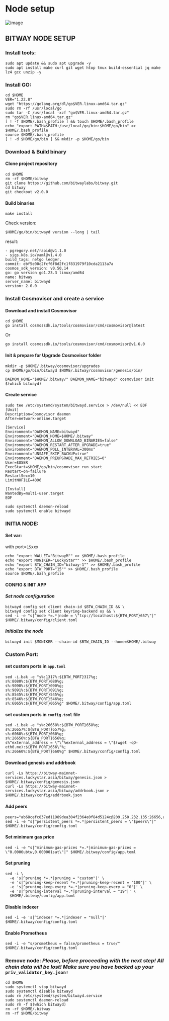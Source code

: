 # Node setup

![image](<../../../.gitbook/assets/Bitway -blackbackground@2x-1.png>)

## BITWAY NODE SETUP

### Install tools:

```
sudo apt update && sudo apt upgrade -y
sudo apt install make curl git wget htop tmux build-essential jq make lz4 gcc unzip -y
```

### Install GO:

```
cd $HOME
VER="1.22.8"
wget "https://golang.org/dl/go$VER.linux-amd64.tar.gz"
sudo rm -rf /usr/local/go
sudo tar -C /usr/local -xzf "go$VER.linux-amd64.tar.gz"
rm "go$VER.linux-amd64.tar.gz"
[ ! -f $HOME/.bash_profile ] && touch $HOME/.bash_profile
echo "export PATH=$PATH:/usr/local/go/bin:$HOME/go/bin" >> $HOME/.bash_profile
source $HOME/.bash_profile
[ ! -d $HOME/go/bin ] && mkdir -p $HOME/go/bin
```

### Download & Build binary

#### Clone project repository

```
cd $HOME
rm -rf $HOME/bitway
git clone https://github.com/bitwaylabs/bitway.git
cd bitway
git checkout v2.0.0
```

#### Build binaries

```
make install
```

Check version:

```
$HOME/go/bin/bitwayd version --long | tail
```

result:

```
- pgregory.net/rapid@v1.1.0
- sigs.k8s.io/yaml@v1.4.0
build_tags: netgo ledger,
commit: ebf5e00c2fcf6f8d2fc1f831979f10cda2113a7a
cosmos_sdk_version: v0.50.14
go: go version go1.23.3 linux/amd64
name: bitway
server_name: bitwayd
version: 2.0.0
```

### Install Cosmovisor and create a service

#### Download and install Cosmovisor

```
cd $HOME
go install cosmossdk.io/tools/cosmovisor/cmd/cosmovisor@latest
```

Or

```
go install cosmossdk.io/tools/cosmovisor/cmd/cosmovisor@v1.6.0
```

#### Init & prepare for Upgrade Cosmovisor folder

```
mkdir -p $HOME/.bitway/cosmovisor/upgrades
cp $HOME/go/bin/bitwayd $HOME/.bitway/cosmovisor/genesis/bin/
```

```
DAEMON_HOME="$HOME/.bitway/" DAEMON_NAME="bitwayd" cosmovisor init $(which bitwayd)
```

#### Create service

```
sudo tee /etc/systemd/system/bitwayd.service > /dev/null << EOF
[Unit]
Description=Cosmovisor daemon
After=network-online.target

[Service]
Environment="DAEMON_NAME=bitwayd"
Environment="DAEMON_HOME=$HOME/.bitway"
Environment="DAEMON_ALLOW_DOWNLOAD_BINARIES=false"
Environment="DAEMON_RESTART_AFTER_UPGRADE=true"
Environment="DAEMON_POLL_INTERVAL=300ms"
Environment="UNSAFE_SKIP_BACKUP=true"
Environment="DAEMON_PREUPGRADE_MAX_RETRIES=0"
User=$USER
ExecStart=$HOME/go/bin/cosmovisor run start
Restart=on-failure
RestartSec=10
LimitNOFILE=4096

[Install]
WantedBy=multi-user.target
EOF
```

```
sudo systemctl daemon-reload
sudo systemctl enable bitwayd
```

### INITIA NODE:

#### Set var:

with port=`15`xxx

```
echo "export WALLET="BitwayM"" >> $HOME/.bash_profile
echo "export MONIKER="LuckyStar"" >> $HOME/.bash_profile
echo "export BTW_CHAIN_ID="bitway-1"" >> $HOME/.bash_profile
echo "export BTW_PORT="15"" >> $HOME/.bash_profile
source $HOME/.bash_profile
```

#### CONFIG & INIT APP

#### _Set node configuration_

```
bitwayd config set client chain-id $BTW_CHAIN_ID && \
bitwayd config set client keyring-backend os && \
sed -i -e "s|^node *=.*|node = \"tcp://localhost:${BTW_PORT}657\"|" $HOME/.bitway/config/client.toml
```

#### _Initialize the node_

```
bitwayd init $MONIKER --chain-id $BTW_CHAIN_ID --home=$HOME/.bitway
```

### Custom Port:

#### set custom ports in `app.toml`

```
sed -i.bak -e "s%:1317%:${BTW_PORT}317%g;
s%:8080%:${BTW_PORT}080%g;
s%:9090%:${BTW_PORT}090%g;
s%:9091%:${BTW_PORT}091%g;
s%:8545%:${BTW_PORT}545%g;
s%:8546%:${BTW_PORT}546%g;
s%:6065%:${BTW_PORT}065%g" $HOME/.bitway/config/app.toml
```

#### set custom ports in `config.toml` file

```
sed -i.bak -e "s%:26658%:${BTW_PORT}658%g;
s%:26657%:${BTW_PORT}657%g;
s%:6060%:${BTW_PORT}060%g;
s%:26656%:${BTW_PORT}656%g;
s%^external_address = \"\"%external_address = \"$(wget -qO- eth0.me):${BTW_PORT}656\"%;
s%:26660%:${BTW_PORT}660%g" $HOME/.bitway/config/config.toml
```

#### Download genesis and addrbook

```
curl -Ls https://bitway-mainnet-services.luckystar.asia/bitway/genesis.json > $HOME/.bitway/config/genesis.json
curl -Ls https://bitway-mainnet-services.luckystar.asia/bitway/addrbook.json > $HOME/.bitway/config/addrbook.json
```

#### Add peers

```
peers="ab68cefc837ed11989dea304f2364e0f84d5124c@209.250.232.135:26656,ac5e9176ea17ec6a0e5e60a91913c5638b1851e2@202.182.119.24:26656"
sed -i -e "s|^persistent_peers *=.*|persistent_peers = \"$peers\"|" $HOME/.bitway/config/config.toml
```

#### Set minimum gas price

```
sed -i -e "s|^minimum-gas-prices *=.*|minimum-gas-prices = \"0.0006ubtw,0.000001sat\"|" $HOME/.bitway/config/app.toml
```

#### Set pruning

```
sed -i \
  -e 's|^pruning *=.*|pruning = "custom"|' \
  -e 's|^pruning-keep-recent *=.*|pruning-keep-recent = "100"|' \
  -e 's|^pruning-keep-every *=.*|pruning-keep-every = "0"|' \
  -e 's|^pruning-interval *=.*|pruning-interval = "19"|' \
  $HOME/.bitway/config/app.toml
```

#### Disable indexer

```
sed -i -e 's|^indexer *=.*|indexer = "null"|' $HOME/.bitway/config/config.toml
```

#### Enable Prometheus

```
sed -i -e "s/prometheus = false/prometheus = true/" $HOME/.bitway/config/config.toml
```

### Remove node: _Please, before proceeding with the next step! All chain data will be lost! Make sure you have backed up your_ `priv_validator_key.json!`

```
cd $HOME
sudo systemctl stop bitwayd
sudo systemctl disable bitwayd
sudo rm /etc/systemd/system/bitwayd.service
sudo systemctl daemon-reload
sudo rm -f $(which bitwayd)
rm -rf $HOME/.bitway
rm -rf $HOME/bitway
```
